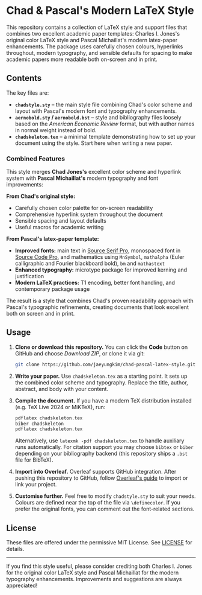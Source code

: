 # Chad & Pascal's Modern LaTeX Style

This repository contains a collection of LaTeX style and support files that combines two excellent academic paper templates: Charles I. Jones's original color LaTeX style and Pascal Michaillat's modern latex-paper enhancements. The package uses carefully chosen colours, hyperlinks throughout, modern typography, and sensible defaults for spacing to make academic papers more readable both on-screen and in print.

## Contents

The key files are:

- **`chadstyle.sty`** – the main style file combining Chad's color scheme and layout with Pascal's modern font and typography enhancements.
- **`aernobold.sty` / `aernobold.bst`** – style and bibliography files loosely based on the *American Economic Review* format, but with author names in normal weight instead of bold.
- **`chadskeleton.tex`** – a minimal template demonstrating how to set up your document using the style. Start here when writing a new paper.

### Combined Features

This style merges **Chad Jones's** excellent color scheme and hyperlink system with **Pascal Michaillat's** modern typography and font improvements:

**From Chad's original style:**
* Carefully chosen color palette for on-screen readability
* Comprehensive hyperlink system throughout the document
* Sensible spacing and layout defaults
* Useful macros for academic writing

**From Pascal's latex-paper template:**
* **Improved fonts:** main text in [Source Serif Pro](https://github.com/adobe-fonts/source-serif), monospaced font in [Source Code Pro](https://github.com/adobe-fonts/source-code-pro), and mathematics using `MnSymbol`, `mathalpha` (Euler calligraphic and Fourier blackboard bold), `bm` and `mathastext`
* **Enhanced typography:** microtype package for improved kerning and justification
* **Modern LaTeX practices:** T1 encoding, better font handling, and contemporary package usage

The result is a style that combines Chad's proven readability approach with Pascal's typographic refinements, creating documents that look excellent both on screen and in print.

## Usage

1. **Clone or download this repository.** You can click the **Code** button on GitHub and choose *Download ZIP*, or clone it via git:

   ```bash
   git clone https://github.com/jaeyungkim/chad-pascal-latex-style.git
   ```

2. **Write your paper.** Use `chadskeleton.tex` as a starting point. It sets up the combined color scheme and typography. Replace the title, author, abstract, and body with your content.

3. **Compile the document.** If you have a modern TeX distribution installed (e.g. TeX Live 2024 or MiKTeX), run:

   ```bash
   pdflatex chadskeleton.tex
   biber chadskeleton
   pdflatex chadskeleton.tex
   ```

   Alternatively, use `latexmk -pdf chadskeleton.tex` to handle auxiliary runs automatically. For citation support you may choose `bibtex` or `biber` depending on your bibliography backend (this repository ships a `.bst` file for BibTeX).

4. **Import into Overleaf.** Overleaf supports GitHub integration. After pushing this repository to GitHub, follow [Overleaf's guide](https://www.overleaf.com/learn/how-to/How_do_I_use_Git_and_GitHub_with_Overleaf%3F) to import or link your project.

5. **Customise further.** Feel free to modify `chadstyle.sty` to suit your needs. Colours are defined near the top of the file via `\definecolor`. If you prefer the original fonts, you can comment out the font-related sections.

## License

These files are offered under the permissive MIT License. See [LICENSE](LICENSE) for details.

---

If you find this style useful, please consider crediting both Charles I. Jones for the original color LaTeX style and Pascal Michaillat for the modern typography enhancements. Improvements and suggestions are always appreciated!

